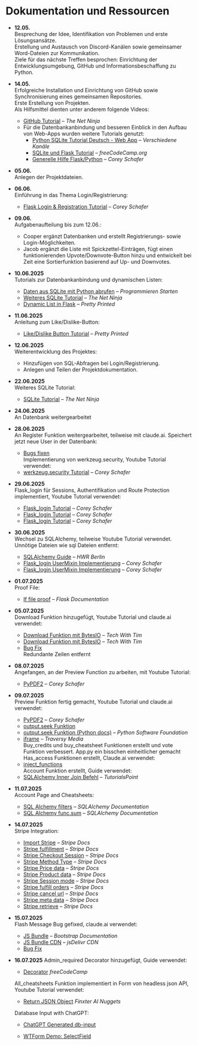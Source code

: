 # Dokumentation und Ressourcen

- **12.05.**  
  Besprechung der Idee, Identifikation von Problemen und erste Lösungsansätze.  
  Erstellung und Austausch von Discord-Kanälen sowie gemeinsamer Word-Dateien zur Kommunikation.  
  Ziele für das nächste Treffen besprochen: Einrichtung der Entwicklungsumgebung, GitHub und Informationsbeschaffung zu Python.

- **14.05.**  
  Erfolgreiche Installation und Einrichtung von GitHub sowie Synchronisierung eines gemeinsamen Repositories.  
  Erste Erstellung von Projekten.  
  Als Hilfsmittel dienten unter anderem folgende Videos:  
  - [GitHub Tutorial](https://www.youtube.com/watch?v=0jzjz4MZ4ZU&t=438s) – *The Net Ninja*  
  - Für die Datenbankanbindung und besseren Einblick in den Aufbau von Web-Apps wurden weitere Tutorials genutzt:  
    - [Python SQLite Tutorial Deutsch - Web App](https://www.youtube.com/results?search_query=python+sqlite+tutorial+deutsch+web+app) – *Verschiedene Kanäle*  
    - [SQLite und Flask Tutorial](https://www.youtube.com/watch?v=362fjQdpFlc) – *freeCodeCamp.org*  
    - [Generelle Hilfe Flask/Python](https://www.youtube.com/watch?v=gBpiToYbsDM&t) – *Corey Schafer*

- **05.06.**  
  Anlegen der Projektdateien.

- **06.06.**  
  Einführung in das Thema Login/Registrierung:  
  - [Flask Login & Registration Tutorial](https://www.youtube.com/watch?v=dam0GPOAvVI) – *Corey Schafer*

- **09.06.**  
  Aufgabenaufteilung bis zum 12.06.:  
  - Cooper ergänzt Datenbanken und erstellt Registrierungs- sowie Login-Möglichkeiten.  
  - Jacob ergänzt die Liste mit Spickzettel-Einträgen, fügt einen funktionierenden Upvote/Downvote-Button hinzu und entwickelt bei Zeit eine Sortierfunktion basierend auf Up- und Downvotes.

- **10.06.2025**  
  Tutorials zur Datenbankanbindung und dynamischen Listen:  
  - [Daten aus SQLite mit Python abrufen](https://www.youtube.com/watch?v=Hyo9rIuYlFc) – *Programmieren Starten*  
  - [Weiteres SQLite Tutorial](https://www.youtube.com/watch?v=KIT4lgR3FWA) – *The Net Ninja*  
  - [Dynamic List in Flask](https://www.youtube.com/watch?v=NO-H8z2tV4I) – *Pretty Printed*

- **11.06.2025**  
  Anleitung zum Like/Dislike-Button:  
  - [Like/Dislike Button Tutorial](https://www.youtube.com/watch?v=rX7B_SV2EC0) – *Pretty Printed*

- **12.06.2025**  
  Weiterentwicklung des Projektes:  
  - Hinzufügen von SQL-Abfragen bei Login/Registrierung.  
  - Anlegen und Teilen der Projektdokumentation.

- **22.06.2025**  
  Weiteres SQLite Tutorial:  
  - [SQLite Tutorial](https://www.youtube.com/watch?v=WBzB7VtH7-g) – *The Net Ninja*

- **24.06.2025**  
  An Datenbank weitergearbeitet

- **28.06.2025**  
  An Register Funktion weitergearbeitet, teilweise mit claude.ai. Speichert jetzt neue User in der Datenbank:  
  - [Bugs fixen](https://claude.ai/share/644c973d-59db-4614-8e57-cf71e15b4903)  
  Implementierung von werkzeug.security, Youtube Tutorial verwendet:  
  - [werkzeug.security Tutorial](https://youtu.be/dam0GPOAvVI?t=5750) – *Corey Schafer*

- **29.06.2025**  
  Flask_login für Sessions, Authentifikation und Route Protection implementiert, Youtube Tutorial verwendet:  
  - [Flask_login Tutorial](https://youtu.be/dam0GPOAvVI?t=6589) – *Corey Schafer*  
  - [Flask_login Tutorial](https://youtu.be/dam0GPOAvVI?t=6355) – *Corey Schafer*  
  - [Flask_login Tutorial](https://youtu.be/dam0GPOAvVI?t=6715) – *Corey Schafer*

- **30.06.2025**  
  Wechsel zu SQLAlchemy, teilweise Youtube Tutorial verwendet. Unnötige Dateien wie sql Dateien entfernt:  
  - [SQLAlchemy Guide](https://hwrberlin.github.io/fswd/sqlalchemy.html) – *HWR Berlin*  
  - [Flask_login UserMixin Implementierung](https://youtu.be/dam0GPOAvVI?t=4993) – *Corey Schafer*  
  - [Flask_login UserMixin Implementierung](https://youtu.be/dam0GPOAvVI?t=6784) – *Corey Schafer*

- **01.07.2025**  
  Proof File:  
  - [If file proof](https://flask.palletsprojects.com/en/latest/patterns/fileuploads/#handling-uploads) – *Flask Documentation*

- **05.07.2025**  
  Download Funktion hinzugefügt, Youtube Tutorial und claude.ai verwendet:  
  - [Download Funktion mit BytesIO](https://youtu.be/pPSZpCVRbvQ?t=322) – *Tech With Tim*  
  - [Download Funktion mit BytesIO](https://youtu.be/pPSZpCVRbvQ?t=273) – *Tech With Tim*  
  - [Bug Fix](https://claude.ai/share/287d947c-dbf3-4661-9c37-92af1f920cd7)  
  Redundante Zeilen entfernt

- **08.07.2025**  
  Angefangen, an der Preview Function zu arbeiten, mit Youtube Tutorial:  
  - [PyPDF2](https://youtu.be/OdIHUdQ1-eQ?t=99) – *Corey Schafer*

- **09.07.2025**  
  Preview Funktion fertig gemacht, Youtube Tutorial und claude.ai verwendet:  
  - [PyPDF2](https://youtu.be/OdIHUdQ1-eQ?t=914) – *Corey Schafer*  
  - [output.seek Funktion](https://claude.ai/share/1ed27432-5d2d-4c34-bd75-52f20ac69919)  
  - [output.seek Funktion (Python docs)](https://docs.python.org/3/library/io.html) – *Python Software Foundation*  
  - [iframe](https://www.youtube.com/watch?v=aRGdDy18qfY) – *Traversy Media*  
  Buy_credits und buy_cheatsheet Funktionen erstellt und vote Funktion verbessert. App.py ein bisschen einheitlicher gemacht  
  Has_access Funktionen erstellt, Claude.ai verwendet:  
  - [inject_functions](https://claude.ai/share/882bbdab-e385-445d-a3f9-b3d34192b12e)  
  Account Funktion erstellt, Guide verwendet:  
  - [SQLAlchemy Inner Join Befehl](https://www.tutorialspoint.com/sqlalchemy/sqlalchemy_orm_working_with_joins.htm) – *TutorialsPoint*

- **11.07.2025**  
  Account Page and Cheatsheets:  
  - [SQL Alchemy filters](https://docs.sqlalchemy.org/en/20/orm/queryguide/select.html#simple-equality-filters) – *SQLAlchemy Documentation*  
  - [SQL Alchemy func.sum](https://docs.sqlalchemy.org/en/20/core/functions.html#sqlalchemy.sql.functions.func.sum) – *SQLAlchemy Documentation*

- **14.07.2025**  
  Stripe Integration:  
  - [Import Stripe](https://docs.stripe.com/api?lang=python) – *Stripe Docs*  
  - [Stripe fulfillment](https://docs.stripe.com/checkout/fulfillment) – *Stripe Docs*  
  - [Stripe Checkout Session](https://docs.stripe.com/api/checkout/sessions/create) – *Stripe Docs*  
  - [Stripe Method Type](https://stripe.com/docs/api/checkout/sessions/create#create-checkout-session-payment_method_types) – *Stripe Docs*  
  - [Stripe Price data](https://stripe.com/docs/api/checkout/sessions/create#create-checkout-session-line_items-price_data) – *Stripe Docs*  
  - [Stripe Product data](https://stripe.com/docs/api/checkout/sessions/create#create-checkout-session-line_items-price_data-product_data) – *Stripe Docs*  
  - [Stripe Session mode](https://stripe.com/docs/api/checkout/sessions/create#create-checkout-session-mode) – *Stripe Docs*  
  - [Stripe fulfill orders](https://stripe.com/docs/payments/checkout/fulfill-orders) – *Stripe Docs*  
  - [Stripe cancel url](https://stripe.com/docs/api/checkout/sessions/create#create-checkout-session-cancel_url) – *Stripe Docs*  
  - [Stripe meta data](https://stripe.com/docs/api/checkout/sessions/create#create-checkout-session-metadata) – *Stripe Docs*  
  - [Stripe retrieve](https://stripe.com/docs/api/checkout/sessions/retrieve) – *Stripe Docs*

- **15.07.2025**  
  Flash Message Bug gefixed, claude.ai verwendet:  
  - [JS Bundle](https://getbootstrap.com/docs/5.1/getting-started/introduction/) – *Bootstrap Documentation*  
  - [JS Bundle CDN](https://cdn.jsdelivr.net/npm/bootstrap@5.3.3/dist/js/bootstrap.bundle.min.js) – *jsDelivr CDN*  
  - [Bug Fix](https://claude.ai/share/4247021c-b55b-40d8-aefd-1b2ca95f3a8a)

- **16.07.2025**
  Admin_required Decorator hinzugefügt, Guide verwendet:
  - [Decorator](https://www.freecodecamp.org/news/python-decorators-explained-with-examples/) *freeCodeCamp*

  All_cheatsheets Funktion implementiert in Form von headless json API, Youtube Tutorial verwendet:
  - [Return JSON Object](https://youtu.be/80b8n3ib7jo?t=336) *Finxter AI Nuggets*

  Database Input with ChatGPT:
  - [ChatGPT Generated db-input](https://chatgpt.com/share/68779b94-d70c-8000-9e59-0381c2f322e7)

  - [WTForm Demo: SelectField](https://www.youtube.com/watch?v=xX1pQAJmseE&embeds_referring_euri=https%3A%2F%2Fchatgpt.com%2F&source_ve_path=MzY4NDIsMjM4NTE)